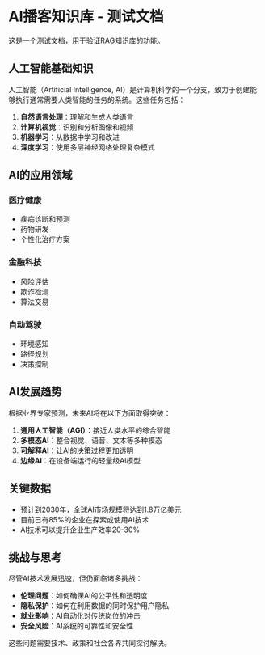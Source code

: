 # AI播客知识库 - 测试文档

这是一个测试文档，用于验证RAG知识库的功能。

## 人工智能基础知识

人工智能（Artificial Intelligence, AI）是计算机科学的一个分支，致力于创建能够执行通常需要人类智能的任务的系统。这些任务包括：

1. **自然语言处理**：理解和生成人类语言
2. **计算机视觉**：识别和分析图像和视频
3. **机器学习**：从数据中学习和改进
4. **深度学习**：使用多层神经网络处理复杂模式

## AI的应用领域

### 医疗健康
- 疾病诊断和预测
- 药物研发
- 个性化治疗方案

### 金融科技
- 风险评估
- 欺诈检测
- 算法交易

### 自动驾驶
- 环境感知
- 路径规划
- 决策控制

## AI发展趋势

根据业界专家预测，未来AI将在以下方面取得突破：

1. **通用人工智能（AGI）**：接近人类水平的综合智能
2. **多模态AI**：整合视觉、语音、文本等多种模态
3. **可解释AI**：让AI的决策过程更加透明
4. **边缘AI**：在设备端运行的轻量级AI模型

## 关键数据

- 预计到2030年，全球AI市场规模将达到1.8万亿美元
- 目前已有85%的企业在探索或使用AI技术
- AI技术可以提升企业生产效率20-30%

## 挑战与思考

尽管AI技术发展迅速，但仍面临诸多挑战：

- **伦理问题**：如何确保AI的公平性和透明度
- **隐私保护**：如何在利用数据的同时保护用户隐私
- **就业影响**：AI自动化对传统岗位的冲击
- **安全风险**：AI系统的可靠性和安全性

这些问题需要技术、政策和社会各界共同探讨解决。
